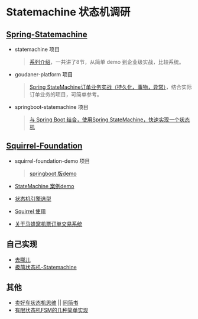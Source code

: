 # Statemachine 状态机调研

## [Spring-Statemachine](https://projects.spring.io/spring-statemachine/)
- statemachine 项目
  >[系列介绍](https://my.oschina.net/u/173343?q=statemachine)，一共讲了8节，从简单 demo 到企业级实战，比较系统。

- goudaner-platform 项目
  >[Spring StateMachine订单业务实战（持久化，事物，异常）](https://blog.csdn.net/weixin_37352094/article/details/90040553)，结合实际订单业务的项目，可简单参考。

- springboot-statemachine 项目
  >[与 Spring Boot 结合，使用Spring StateMachine，快速实现一个状态机](https://github.com/hacker-and-painter/springboot-statemachine)


## [Squirrel-Foundation](https://github.com/hekailiang/squirrel)

- squirrel-foundation-demo 项目
  >[springboot 版demo](https://github.com/lyxiang/squirrel-foundation-demo)

- [StateMachine 案例demo](https://github.com/duan2ping/StateMachine)


- [状态机引擎选型](https://segmentfault.com/a/1190000009906317)
- [Squirrel 使用](https://www.yangguo.info/2015/02/01/squirrel/)
- [关于马蜂窝机票订单交易系统](https://juejin.im/post/5cafeac3f265da03ac0cfa79)


## 自己实现
- [去哪儿](https://www.jianshu.com/p/fe292b15a06a)
- [极简状态机-Statemachine](https://www.jianshu.com/p/ec9614f98859)

## 其他

- [卖好车状态机思维](http://blog.maihaoche.com/zhuang-tai-ji-si-wei/) || [同简书](https://www.jianshu.com/p/20d7f7c37b03)
- [有限状态机FSM的几种简单实现](https://www.jianshu.com/p/3ca1ff2d7344)


